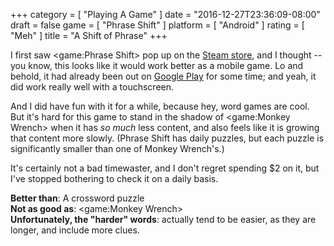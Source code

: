 +++
category = [ "Playing A Game" ]
date = "2016-12-27T23:36:09-08:00"
draft = false
game = [ "Phrase Shift" ]
platform = [ "Android" ]
rating = [ "Meh" ]
title = "A Shift of Phrase"
+++

I first saw <game:Phrase Shift> pop up on the <a href="http://store.steampowered.com/app/535980/">Steam store</a>, and I thought -- you know, this looks like it would work better as a mobile game.  Lo and behold, it had already been out on <a href="https://play.google.com/store/apps/details?id=ca.hyperhippo.phraseshift">Google Play</a> for some time; and yeah, it did work really well with a touchscreen.

And I did have fun with it for a while, because hey, word games are cool.  But it's hard for this game to stand in the shadow of <game:Monkey Wrench> when it has <i>so much</i> less content, and also feels like it is growing that content more slowly.  (Phrase Shift has daily puzzles, but each puzzle is significantly smaller than one of Monkey Wrench's.)

It's certainly not a bad timewaster, and I don't regret spending $2 on it, but I've stopped bothering to check it on a daily basis.

<b>Better than</b>: A crossword puzzle  
<b>Not as good as</b>: <game:Monkey Wrench>  
<b>Unfortunately, the "harder" words</b>: actually tend to be easier, as they are longer, and include more clues.
